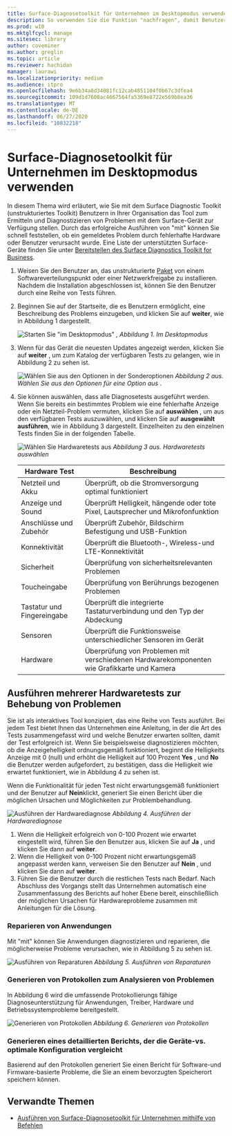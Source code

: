 ```yaml
---
title: Surface-Diagnosetoolkit für Unternehmen im Desktopmodus verwenden
description: So verwenden Sie die Funktion "nachfragen", damit Benutzer in Ihrer Organisation das Tool ausführen können, um Probleme mit dem Surface-Gerät zu erkennen und zu diagnostizieren.
ms.prod: w10
ms.mktglfcycl: manage
ms.sitesec: library
author: coveminer
ms.author: greglin
ms.topic: article
ms.reviewer: hachidan
manager: laurawi
ms.localizationpriority: medium
ms.audience: itpro
ms.openlocfilehash: 9e6b34a8d34081fc12cab4851104f0b67c3dfea4
ms.sourcegitcommit: 109d1d7608ac4667564fa5369e8722e569b8ea36
ms.translationtype: MT
ms.contentlocale: de-DE
ms.lasthandoff: 06/27/2020
ms.locfileid: "10832218"
---
```

# Surface-Diagnosetoolkit für Unternehmen im Desktopmodus verwenden

In diesem Thema wird erläutert, wie Sie mit dem Surface Diagnostic Toolkit (unstrukturiertes Toolkit) Benutzern in Ihrer Organisation das Tool zum Ermitteln und Diagnostizieren von Problemen mit dem Surface-Gerät zur Verfügung stellen. Durch das erfolgreiche Ausführen von "mit" können Sie schnell feststellen, ob ein gemeldetes Problem durch fehlerhafte Hardware oder Benutzer verursacht wurde. Eine Liste der unterstützten Surface-Geräte finden Sie unter [Bereitstellen des Surface Diagnostics Toolkit for Business](surface-diagnostic-toolkit-business.md).


1. Weisen Sie den Benutzer an, das unstrukturierte [Paket](surface-diagnostic-toolkit-business.md#create-custom-sdt) von einem Softwareverteilungspunkt oder einer Netzwerkfreigabe zu installieren. Nachdem die Installation abgeschlossen ist, können Sie den Benutzer durch eine Reihe von Tests führen. 

2. Beginnen Sie auf der Startseite, die es Benutzern ermöglicht, eine Beschreibung des Problems einzugeben, und klicken Sie auf **weiter**, wie in Abbildung 1 dargestellt.

    ![Starten Sie "im Desktopmodus" ](images/sdt-desk-1.png)
 *, Abbildung 1. Im Desktopmodus*

3. Wenn für das Gerät die neuesten Updates angezeigt werden, klicken Sie auf **weiter** , um zum Katalog der verfügbaren Tests zu gelangen, wie in Abbildung 2 zu sehen ist.

    ![Wählen Sie aus den Optionen in der Sonderoptionen ](images/sdt-desk-2.png)
 *Abbildung 2 aus. Wählen Sie aus den Optionen für eine Option aus* .

4. Sie können auswählen, dass alle Diagnosetests ausgeführt werden. Wenn Sie bereits ein bestimmtes Problem wie eine fehlerhafte Anzeige oder ein Netzteil-Problem vermuten, klicken Sie auf **auswählen** , um aus den verfügbaren Tests auszuwählen, und klicken Sie auf **ausgewählt ausführen**, wie in Abbildung 3 dargestellt. Einzelheiten zu den einzelnen Tests finden Sie in der folgenden Tabelle. 

    ![Wählen Sie Hardwaretests aus ](images/sdt-desk-3.png)
 *Abbildung 3 aus. Hardwaretests auswählen*

    Hardware Test | Beschreibung
    --- | ---
    Netzteil und Akku |  Überprüft, ob die Stromversorgung optimal funktioniert
    Anzeige und Sound   | Überprüft Helligkeit, hängende oder tote Pixel, Lautsprecher und Mikrofonfunktion
    Anschlüsse und Zubehör   | Überprüft Zubehör, Bildschirm Befestigung und USB-Funktion
    Konnektivität |  Überprüft die Bluetooth-, Wireless-und LTE-Konnektivität
    Sicherheit    | Überprüfung von sicherheitsrelevanten Problemen
    Toucheingabe   | Überprüfung von Berührungs bezogenen Problemen
    Tastatur und Fingereingabe |    Überprüft die integrierte Tastaturverbindung und den Typ der Abdeckung
    Sensoren | Überprüft die Funktionsweise unterschiedlicher Sensoren im Gerät
    Hardware |  Überprüfung von Problemen mit verschiedenen Hardwarekomponenten wie Grafikkarte und Kamera





<span id="multiple" />

## Ausführen mehrerer Hardwaretests zur Behebung von Problemen

Sie ist als interaktives Tool konzipiert, das eine Reihe von Tests ausführt. Bei jedem Test bietet Ihnen das Unternehmen eine Anleitung, in der die Art des Tests zusammengefasst wird und welche Benutzer erwarten sollten, damit der Test erfolgreich ist. Wenn Sie beispielsweise diagnostizieren möchten, ob die Anzeigehelligkeit ordnungsgemäß funktioniert, beginnt die Helligkeits Anzeige mit 0 (null) und erhöht die Helligkeit auf 100 Prozent **Yes** , und **No** die Benutzer werden aufgefordert, zu bestätigen, dass die Helligkeit wie erwartet funktioniert, wie in Abbildung 4 zu sehen ist. 

Wenn die Funktionalität für jeden Test nicht erwartungsgemäß funktioniert und der Benutzer auf **Nein**klickt, generiert Sie einen Bericht über die möglichen Ursachen und Möglichkeiten zur Problembehandlung. 

![Ausführen der Hardwarediagnose ](images/sdt-desk-4.png)
 *Abbildung 4. Ausführen der Hardwarediagnose*

1. Wenn die Helligkeit erfolgreich von 0-100 Prozent wie erwartet eingestellt wird, führen Sie den Benutzer aus, klicken Sie auf **Ja** , und klicken Sie dann auf **weiter**. 
2. Wenn die Helligkeit von 0-100 Prozent nicht erwartungsgemäß angepasst werden kann, verweisen Sie den Benutzer auf **Nein** , und klicken Sie dann auf **weiter**. 
3. Führen Sie die Benutzer durch die restlichen Tests nach Bedarf. Nach Abschluss des Vorgangs stellt das Unternehmen automatisch eine Zusammenfassung des Berichts auf hoher Ebene bereit, einschließlich der möglichen Ursachen für Hardwareprobleme zusammen mit Anleitungen für die Lösung.


### Reparieren von Anwendungen

Mit "mit" können Sie Anwendungen diagnostizieren und reparieren, die möglicherweise Probleme verursachen, wie in Abbildung 5 zu sehen ist.

![Ausführen von Reparaturen ](images/sdt-desk-5.png)
 *Abbildung 5. Ausführen von Reparaturen*
<span id="logs" />

### Generieren von Protokollen zum Analysieren von Problemen 

In Abbildung 6 wird die umfassende Protokollierungs fähige Diagnoseunterstützung für Anwendungen, Treiber, Hardware und Betriebssystemprobleme bereitgestellt.

![Generieren von Protokollen ](images/sdt-desk-6.png)
 *Abbildung 6. Generieren von Protokollen*

<span id="detailed-report" />

### Generieren eines detaillierten Berichts, der die Geräte-vs. optimale Konfiguration vergleicht

Basierend auf den Protokollen generiert Sie einen Bericht für Software-und Firmware-basierte Probleme, die Sie an einem bevorzugten Speicherort speichern können.

## Verwandte Themen

- [Ausführen von Surface-Diagnosetoolkit für Unternehmen mithilfe von Befehlen](surface-diagnostic-toolkit-command-line.md)

